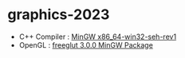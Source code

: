 # graphics-2023
- C++ Compiler : [MinGW x86_64-win32-seh-rev1](https://github.com/niXman/mingw-builds-binaries/releases/tag/13.1.0-rt_v11-rev1)
- OpenGL : [freeglut 3.0.0 MinGW Package](https://www.transmissionzero.co.uk/software/freeglut-devel/)